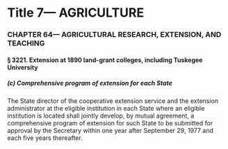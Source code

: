 
# Title 7— AGRICULTURE
### CHAPTER 64— AGRICULTURAL RESEARCH, EXTENSION, AND TEACHING
#### § 3221. Extension at 1890 land-grant colleges, including Tuskegee University
##### (c) Comprehensive program of extension for each State

The State director of the cooperative extension service and the extension administrator at the eligible institution in each State where an eligible institution is located shall jointly develop, by mutual agreement, a comprehensive program of extension for such State to be submitted for approval by the Secretary within one year after September 29, 1977 and each five years thereafter.
